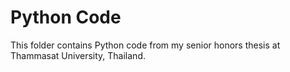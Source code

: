 # Python Code

This folder contains Python code from my senior honors thesis at Thammasat University, Thailand.
